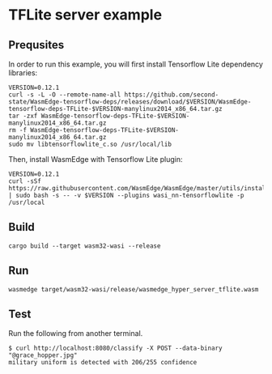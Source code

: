# TFLite server example

## Prequsites

In order to run this example, you will first install Tensorflow Lite dependency libraries:

```
VERSION=0.12.1
curl -s -L -O --remote-name-all https://github.com/second-state/WasmEdge-tensorflow-deps/releases/download/$VERSION/WasmEdge-tensorflow-deps-TFLite-$VERSION-manylinux2014_x86_64.tar.gz
tar -zxf WasmEdge-tensorflow-deps-TFLite-$VERSION-manylinux2014_x86_64.tar.gz
rm -f WasmEdge-tensorflow-deps-TFLite-$VERSION-manylinux2014_x86_64.tar.gz
sudo mv libtensorflowlite_c.so /usr/local/lib
```

Then, install WasmEdge with Tensorflow Lite plugin:

```
VERSION=0.12.1
curl -sSf https://raw.githubusercontent.com/WasmEdge/WasmEdge/master/utils/install.sh | sudo bash -s -- -v $VERSION --plugins wasi_nn-tensorflowlite -p /usr/local
```

## Build

```
cargo build --target wasm32-wasi --release
```

## Run

```
wasmedge target/wasm32-wasi/release/wasmedge_hyper_server_tflite.wasm
```

## Test

Run the following from another terminal.

```
$ curl http://localhost:8080/classify -X POST --data-binary "@grace_hopper.jpg"
military uniform is detected with 206/255 confidence
```

